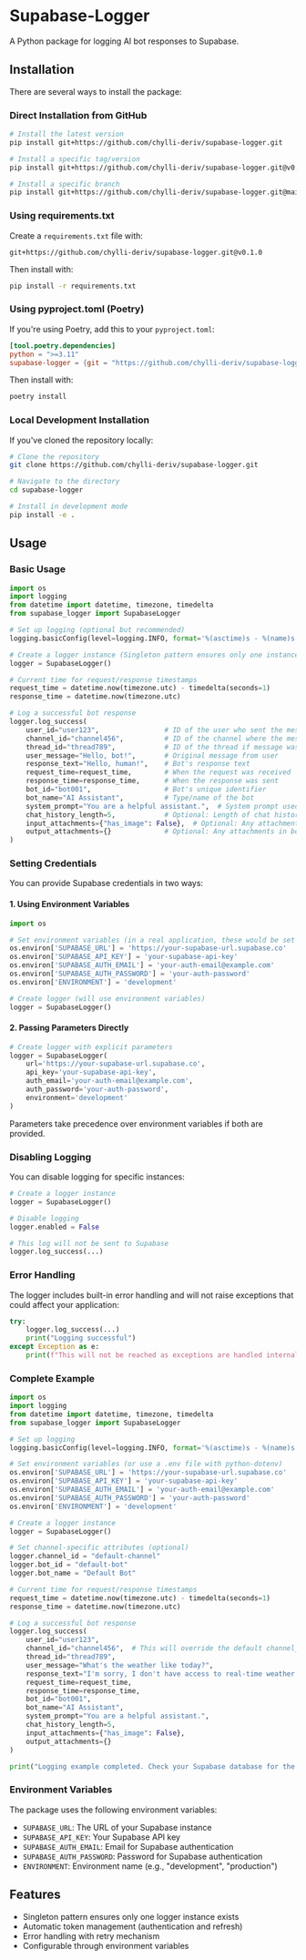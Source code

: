 # Supabase-Logger

A Python package for logging AI bot responses to Supabase.

## Installation

There are several ways to install the package:

### Direct Installation from GitHub

```bash
# Install the latest version
pip install git+https://github.com/chylli-deriv/supabase-logger.git

# Install a specific tag/version
pip install git+https://github.com/chylli-deriv/supabase-logger.git@v0.1.0

# Install a specific branch
pip install git+https://github.com/chylli-deriv/supabase-logger.git@main
```

### Using requirements.txt

Create a `requirements.txt` file with:

```
git+https://github.com/chylli-deriv/supabase-logger.git@v0.1.0
```

Then install with:

```bash
pip install -r requirements.txt
```

### Using pyproject.toml (Poetry)

If you're using Poetry, add this to your `pyproject.toml`:

```toml
[tool.poetry.dependencies]
python = ">=3.11"
supabase-logger = {git = "https://github.com/chylli-deriv/supabase-logger.git", rev = "v0.1.0"}
```

Then install with:

```bash
poetry install
```

### Local Development Installation

If you've cloned the repository locally:

```bash
# Clone the repository
git clone https://github.com/chylli-deriv/supabase-logger.git

# Navigate to the directory
cd supabase-logger

# Install in development mode
pip install -e .
```

## Usage

### Basic Usage

```python
import os
import logging
from datetime import datetime, timezone, timedelta
from supabase_logger import SupabaseLogger

# Set up logging (optional but recommended)
logging.basicConfig(level=logging.INFO, format='%(asctime)s - %(name)s - %(levelname)s - %(message)s')

# Create a logger instance (Singleton pattern ensures only one instance exists)
logger = SupabaseLogger()

# Current time for request/response timestamps
request_time = datetime.now(timezone.utc) - timedelta(seconds=1)
response_time = datetime.now(timezone.utc)

# Log a successful bot response
logger.log_success(
    user_id="user123",                # ID of the user who sent the message
    channel_id="channel456",          # ID of the channel where the message was sent
    thread_id="thread789",            # ID of the thread if message was in thread
    user_message="Hello, bot!",       # Original message from user
    response_text="Hello, human!",    # Bot's response text
    request_time=request_time,        # When the request was received
    response_time=response_time,      # When the response was sent
    bot_id="bot001",                  # Bot's unique identifier
    bot_name="AI Assistant",          # Type/name of the bot
    system_prompt="You are a helpful assistant.",  # System prompt used
    chat_history_length=5,            # Optional: Length of chat history
    input_attachments={"has_image": False},  # Optional: Any attachments in user's message
    output_attachments={}             # Optional: Any attachments in bot's response
)
```

### Setting Credentials

You can provide Supabase credentials in two ways:

#### 1. Using Environment Variables

```python
import os

# Set environment variables (in a real application, these would be set in the environment)
os.environ['SUPABASE_URL'] = 'https://your-supabase-url.supabase.co'
os.environ['SUPABASE_API_KEY'] = 'your-supabase-api-key'
os.environ['SUPABASE_AUTH_EMAIL'] = 'your-auth-email@example.com'
os.environ['SUPABASE_AUTH_PASSWORD'] = 'your-auth-password'
os.environ['ENVIRONMENT'] = 'development'

# Create logger (will use environment variables)
logger = SupabaseLogger()
```

#### 2. Passing Parameters Directly

```python
# Create logger with explicit parameters
logger = SupabaseLogger(
    url='https://your-supabase-url.supabase.co',
    api_key='your-supabase-api-key',
    auth_email='your-auth-email@example.com',
    auth_password='your-auth-password',
    environment='development'
)
```

Parameters take precedence over environment variables if both are provided.

### Disabling Logging

You can disable logging for specific instances:

```python
# Create a logger instance
logger = SupabaseLogger()

# Disable logging
logger.enabled = False

# This log will not be sent to Supabase
logger.log_success(...)
```

### Error Handling

The logger includes built-in error handling and will not raise exceptions that could affect your application:

```python
try:
    logger.log_success(...)
    print("Logging successful")
except Exception as e:
    print(f"This will not be reached as exceptions are handled internally: {e}")
```

### Complete Example

```python
import os
import logging
from datetime import datetime, timezone, timedelta
from supabase_logger import SupabaseLogger

# Set up logging
logging.basicConfig(level=logging.INFO, format='%(asctime)s - %(name)s - %(levelname)s - %(message)s')

# Set environment variables (or use a .env file with python-dotenv)
os.environ['SUPABASE_URL'] = 'https://your-supabase-url.supabase.co'
os.environ['SUPABASE_API_KEY'] = 'your-supabase-api-key'
os.environ['SUPABASE_AUTH_EMAIL'] = 'your-auth-email@example.com'
os.environ['SUPABASE_AUTH_PASSWORD'] = 'your-auth-password'
os.environ['ENVIRONMENT'] = 'development'

# Create a logger instance
logger = SupabaseLogger()

# Set channel-specific attributes (optional)
logger.channel_id = "default-channel"
logger.bot_id = "default-bot"
logger.bot_name = "Default Bot"

# Current time for request/response timestamps
request_time = datetime.now(timezone.utc) - timedelta(seconds=1)
response_time = datetime.now(timezone.utc)

# Log a successful bot response
logger.log_success(
    user_id="user123",
    channel_id="channel456",  # This will override the default channel_id
    thread_id="thread789",
    user_message="What's the weather like today?",
    response_text="I'm sorry, I don't have access to real-time weather data.",
    request_time=request_time,
    response_time=response_time,
    bot_id="bot001",
    bot_name="AI Assistant",
    system_prompt="You are a helpful assistant.",
    chat_history_length=5,
    input_attachments={"has_image": False},
    output_attachments={}
)

print("Logging example completed. Check your Supabase database for the log entry.")
```

### Environment Variables

The package uses the following environment variables:

- `SUPABASE_URL`: The URL of your Supabase instance
- `SUPABASE_API_KEY`: Your Supabase API key
- `SUPABASE_AUTH_EMAIL`: Email for Supabase authentication
- `SUPABASE_AUTH_PASSWORD`: Password for Supabase authentication
- `ENVIRONMENT`: Environment name (e.g., "development", "production")

## Features

- Singleton pattern ensures only one logger instance exists
- Automatic token management (authentication and refresh)
- Error handling with retry mechanism
- Configurable through environment variables
